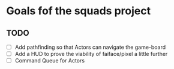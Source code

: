 # Goals fof the squads project

## TODO

- [ ] Add pathfinding so that Actors can navigate the game-board
- [ ] Add a HUD to prove the viability of faiface/pixel a little further
- [ ] Command Queue for Actors
